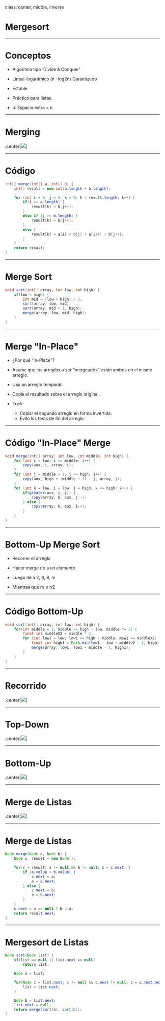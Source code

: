 class: center, middle, inverse

# Mergesort

---

# Conceptos

* Algoritmo tipo ‘Divide & Conquer’

* Lineal-logarítmico (n ⋅ log2n) Garantizado

* Estable

* Práctico para listas.

* ↓ Espacio extra = n

---

# Merging

.center[![]({{site.baseurl}}/presentation/mergesort/merging.png)]

---

# Código

```java
int[] merge(int[] a, int[] b) {
	int[] result = new int[a.length + b.length];

	for (int i = 0, j = 0, k = 0; k < result.length; k++) {
		if(i >= a.length) {
			result[k] = b[j++];
		}
		else if (j >= b.length) {
			result[k] = b[j++];
		}
		else {
			result[k] = a[i] < b[j] ? a[i++] : b[j++];
		}
	}
	return result;
}
```

---

# Merge Sort

```java
void sort(int[] array, int low, int high) {
	if(low < high) {
		int mid = (low + high) / 2;
		sort(array, low, mid);
		sort(array, mid + 1, high);
		merge(array, low, mid, high);
	}
}
```

---

# Merge "In-Place"

* ¿Por qué “In-Place”?

* Asume que los arreglos a ser “mergeados” están ambos en el mismo arreglo.

* Usa un arreglo temporal.

* Copia el resultado sobre el arreglo original.

* Trick:
  * Copiar el segundo arreglo en forma invertida.
  * Evito los tests de fin del arreglo.

---

# Código "In-Place" Merge

```java
void merge(int[] array, int low, int middle, int high) {
	for (int i = low; i <= middle; i++) {
		copy(aux, i, array, i);
	}
	for (int j = middle + 1; j <= high; j++) {
		copy(aux, high + (middle + 1) - j, array, j);
	}
	for (int k = low, i = low, j = high; k <= high; k++) {
		if(greater(aux, i, j)) {
			copy(array, k, aux, j--);
		} else {
			copy(array, k, aux, i++);
		}
	}
}
```

---

# Bottom-Up Merge Sort

* Recorrer el arreglo

* Hacer merge de a un elemento

* Luego de a 2, 4, 8, m

* Mientras que m ≤ n∕2

---

# Código Bottom-Up

```java
void sort(int[] array, int low, int high) {
	for(int middle = 1; middle <= high - low; middle *= 2) {
		final int middleX2 = middle * 2;
		for (int low1 = low; low1 <= high - middle; mow1 += middleX2) {
			final int high1 = Math.min(low1 - low + middle2 - 1, high);
			merge(array, low1, low1 + middle - 1, high1);
		}
	}
}
```

---

# Recorrido

.center[![]({{site.baseurl}}/presentation/mergesort/recorrido.gif)]

---

# Top-Down

.center[![]({{site.baseurl}}/presentation/mergesort/topdown.gif)]

---

# Bottom-Up

.center[![]({{site.baseurl}}/presentation/mergesort/bottomup.gif)]

---

# Merge de Listas

.center[![]({{site.baseurl}}/presentation/mergesort/mergelistas.gif)]

---

# Merge de Listas

```java
Node merge(Node a, Node b) {
	Node c, result = new Node();

	for(c = result; a != null && b != null; c = c.next) {
		if (a.value < b.value) {
			c.next = a;
			a = a.next;
		} else {
			c.next = b;
			b = b.next;
		}
	}
	c.next = a == null ? b : a;
	return result.next;
}
```

---

# Mergesort de Listas

```java
Node sort(Node list) {
	if(list == null || list.next == null)
		return list;

	Node a = list;

	for(Node c = list.next; c != null && c.next != null; c = c.next.next) {
		list = list.next;
	}

	Node b = list.next;
	list.next = null;
	return merge(sort(a), sort(b));
}
```
